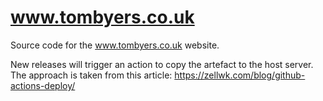 # www.tombyers.co.uk

Source code for the www.tombyers.co.uk website.

New releases will trigger an action to copy the artefact to the host server. The approach is taken
from this article: https://zellwk.com/blog/github-actions-deploy/
